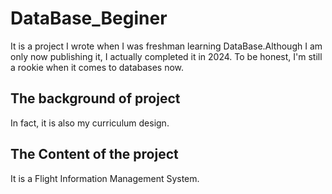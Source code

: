 # DataBase_Beginer
It is a project I wrote when I was freshman learning DataBase.Although I am  only now publishing it, I actually completed it in 2024. To be honest, I'm still a rookie when it comes to databases now.

## The background of project
In fact, it is also my curriculum design.

## The Content of the project
It is a Flight Information Management System.
